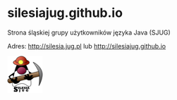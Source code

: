 silesiajug.github.io
====================

Strona śląskiej grupy użytkowników języka Java (SJUG)

Adres: http://silesia.jug.pl lub http://silesiajug.github.io

![Logo SJUG](assets/img/sjug.png "logo SJUG")
